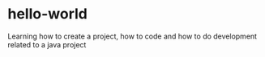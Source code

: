 # hello-world
Learning how to create a project, how to code and how to do development related to a java project
